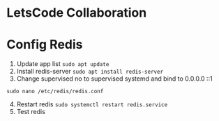 # LetsCode Collaboration

# Config Redis
1. Update app list ```sudo apt update```
2. Install redis-server ```sudo apt install redis-server```
3. Change supervised no to supervised systemd and bind to 0.0.0.0 ::1
```
sudo nano /etc/redis/redis.conf
```
4. Restart redis ```sudo systemctl restart redis.service```
5. Test redis